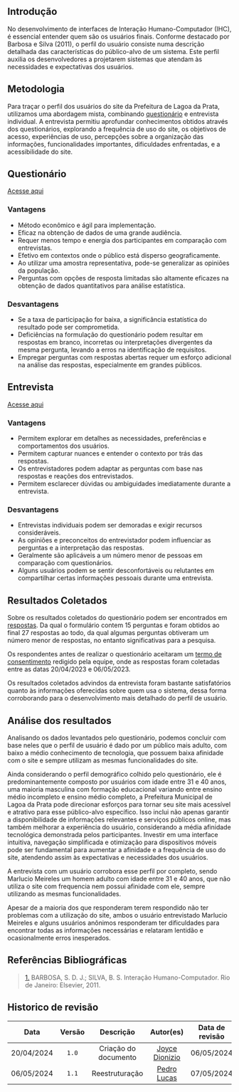 ## Introdução

No desenvolvimento de interfaces de Interação Humano-Computador (IHC), é essencial entender quem são os usuários finais. Conforme destacado por Barbosa e Silva (2011), o perfil do usuário consiste numa descrição detalhada das características do público-alvo de um sistema. Este perfil auxilia os desenvolvedores a 
projetarem sistemas que atendam às necessidades e expectativas dos usuários.

## Metodologia
Para traçar o perfil dos usuários do site da Prefeitura de Lagoa da Prata, utilizamos uma abordagem mista, combinando [questionário](questionario.md) e entrevista individual. 
A entrevista permitiu aprofundar conhecimentos obtidos através dos questionários, explorando a frequência de uso do site, os objetivos de acesso, experiências de uso, percepções sobre a organização das informações, funcionalidades importantes, dificuldades enfrentadas, e a acessibilidade do site.

## Questionário
[Acesse aqui](questionario.md)
### Vantagens
- Método econômico e ágil para implementação.
- Eficaz na obtenção de dados de uma grande audiência.
- Requer menos tempo e energia dos participantes em comparação com entrevistas.
- Efetivo em contextos onde o público está disperso geograficamente.
- Ao utilizar uma amostra representativa, pode-se generalizar as opiniões da população.
- Perguntas com opções de resposta limitadas são altamente eficazes na obtenção de dados quantitativos para análise estatística.

### Desvantagens
- Se a taxa de participação for baixa, a significância estatística do resultado pode ser comprometida.
- Deficiências na formulação do questionário podem resultar em respostas em branco, incorretas ou interpretações divergentes da mesma pergunta, levando a erros na identificação de requisitos.
- Empregar perguntas com respostas abertas requer um esforço adicional na análise das respostas, especialmente em grandes públicos.

## Entrevista
[Acesse aqui](entrevista.md)
### Vantagens
- Permitem explorar em detalhes as necessidades, preferências e comportamentos dos usuários.
- Permitem capturar nuances e entender o contexto por trás das respostas.
- Os entrevistadores podem adaptar as perguntas com base nas respostas e reações dos entrevistados.
- Permitem esclarecer dúvidas ou ambiguidades imediatamente durante a entrevista.

### Desvantagens
- Entrevistas individuais podem ser demoradas e exigir recursos consideráveis.
- As opiniões e preconceitos do entrevistador podem influenciar as perguntas e a interpretação das respostas.
- Geralmente são aplicáveis a um número menor de pessoas em comparação com questionários.
- Alguns usuários podem se sentir desconfortáveis ou relutantes em compartilhar certas informações pessoais durante uma entrevista.

## Resultados Coletados
Sobre os resultados coletados do questionário podem ser encontrados em [respostas](questionario.md). Da qual o formulário contem 15 perguntas e foram obtidos ao final 27 respostas ao todo, da qual algumas perguntas obtiveram um número menor de respostas, no entanto significativas para a pesquisa.

Os respondentes antes de realizar o questionário aceitaram um [termo de consentimento](https://raw.githubusercontent.com/Interacao-Humano-Computador/2024.1-Prefeitura-Lagoa-da-Prata/main/docs/assets/images/termo-consentimento.png) redigido pela equipe, onde as respostas foram coletadas entre as datas 20/04/2023 e 06/05/2023.

Os resultados coletados advindos da entrevista foram bastante satisfatórios quanto às informações oferecidas sobre quem usa o sistema, dessa forma corroborando para o desenvolvimento mais detalhado do perfil de usuário.

## Análise dos resultados

Analisando os dados levantados pelo questionário, podemos concluir com base neles que o perfil de usuário é dado por um público mais adulto, com baixo a médio conhecimento de tecnologia, que possuem baixa afinidade com o site e sempre utilizam as mesmas funcionalidades do site.

Ainda considerando o perfil demográfico colhido pelo questionário, ele é predominantemente composto por usuários com idade entre 31 e 40 anos, uma maioria masculina com formação educacional variando entre ensino médio incompleto e ensino médio completo, a Prefeitura Municipal de Lagoa da Prata pode direcionar esforços para tornar seu site mais acessível e atrativo para esse público-alvo específico. Isso inclui não apenas garantir a disponibilidade de informações relevantes e serviços públicos online, mas também melhorar a experiência do usuário, considerando a média afinidade tecnológica demonstrada pelos participantes. Investir em uma interface intuitiva, navegação simplificada e otimização para dispositivos móveis pode ser fundamental para aumentar a afinidade e a frequência de uso do site, atendendo assim às expectativas e necessidades dos usuários.

A entrevista com um usuário corrobora esse perfil por completo, sendo Marlucio Meireles um homem adulto com idade entre 31 e 40 anos, que não utiliza o site com frequencia nem possui afinidade com ele, sempre utilizando as mesmas funcionalidades.

Apesar de a maioria dos que responderam terem respondido não ter problemas com a utilização do site, ambos o usuário entrevistado Marlucio Meireles e alguns usuários anônimos responderam ter dificuldades para encontrar todas as informações necessárias e relataram lentidão e ocasionalmente erros inesperados.

## Referências Bibliográficas

> <a id="REF1" href="#anchor_1">1.</a> BARBOSA, S. D. J.; SILVA, B. S. Interação Humano-Computador. Rio de Janeiro: Elsevier, 2011.

## Historico de revisão

|    Data    | Versão |      Descrição       |                   Autor(es)                   | Data de revisão |                 Revisor(es)                 |
| :--------: | :----: | :------------------: | :-------------------------------------------: | :-------------: | :-----------------------------------------: |
| 20/04/2024 | `1.0`  | Criação do documento | [Joyce Dionizio](https://github.com/joycejdm) |   06/05/2024    | [Pedro Lucas](https://github.com/lucasdray) |
| 06/05/2024 | `1.1`  |    Reestruturação    |  [Pedro Lucas](https://github.com/lucasdray)  |   07/05/2024    | [Augusto Duarte](https://github.com/Augcamp) |
